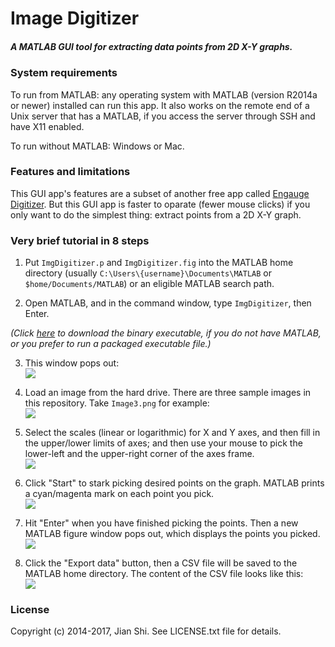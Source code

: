 # Image Digitizer

##### A MATLAB GUI tool for extracting data points from 2D X-Y graphs.

### System requirements

To run from MATLAB: any operating system with MATLAB (version R2014a or newer) installed can run this app. It also works on the remote end of a Unix server that has a MATLAB, if you access the server through SSH and have X11 enabled.

To run without MATLAB: Windows or Mac.

### Features and limitations

This GUI app's features are a subset of another free app called [Engauge Digitizer](http://markummitchell.github.io/engauge-digitizer/). But this GUI app is faster to oparate (fewer mouse clicks) if you only want to do the simplest thing: extract points from a 2D X-Y graph.

### Very brief tutorial in 8 steps

1. Put `ImgDigitizer.p` and `ImgDigitizer.fig` into the MATLAB home directory (usually `C:\Users\{username}\Documents\MATLAB` or `$home/Documents/MATLAB`) or an eligible MATLAB search path.

2. Open MATLAB, and in the command window, type `ImgDigitizer`, then Enter.

*(Click [here](https://github.com/jsh9/Image-Digitizer/releases) to download the binary executable, if you do not have MATLAB, or you prefer to run a packaged executable file.)*

3. This window pops out:  
![](https://github.com/jsh9/Image-Digitizer-in-MATLAB/blob/master/screenshots/screenshot1_startup.png?raw=true)

4. Load an image from the hard drive. There are three sample images in this repository. Take `Image3.png` for example:  
![](https://github.com/jsh9/Image-Digitizer-in-MATLAB/blob/master/screenshots/screenshot2_load_image.png?raw=true)

5. Select the scales (linear or logarithmic) for X and Y axes, and then fill in the upper/lower limits of axes; and then use your mouse to pick the lower-left and the upper-right corner of the axes frame.  
![](https://github.com/jsh9/Image-Digitizer-in-MATLAB/blob/master/screenshots/screenshot3_pick_reference.png?raw=true)

6. Click "Start" to stark picking desired points on the graph. MATLAB prints a cyan/magenta mark on each point you pick.  
![](https://github.com/jsh9/Image-Digitizer-in-MATLAB/blob/master/screenshots/screenshot4_pick_points.png?raw=true)

7. Hit "Enter" when you have finished picking the points. Then a new MATLAB figure window pops out, which displays the points you picked.  
![](https://github.com/jsh9/Image-Digitizer-in-MATLAB/blob/master/screenshots/screenshot5_results.png?raw=true)

8. Click the "Export data" button, then a CSV file will be saved to the MATLAB home directory. The content of the CSV file looks like this:  
![](https://github.com/jsh9/Image-Digitizer-in-MATLAB/blob/master/screenshots/screenshot6_csv_contents.png?raw=true)

### License
Copyright (c) 2014-2017, Jian Shi. See LICENSE.txt file for details.
